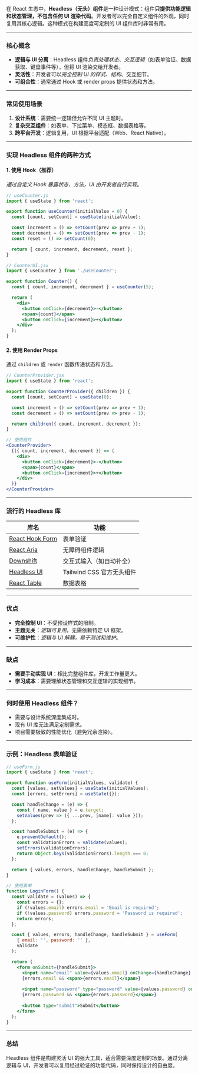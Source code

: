 在 React 生态中，**Headless（无头）组件**是一种设计模式：组件**只提供功能逻辑和状态管理，不包含任何 UI 渲染代码**。开发者可以完全自定义组件的外观，同时复用其核心逻辑。这种模式在构建高度可定制的 UI 组件库时非常有用。

---

### 核心概念
- **逻辑与 UI 分离**：Headless 组件*负责处理状态、交互逻辑*（如表单验证、数据获取、键盘事件等），但将 UI 渲染交给开发者。
- **灵活性**：开发者可以*完全控制 UI 的样式、结构*、交互细节。
- **可组合性**：通常通过 Hook 或 render props 提供状态和方法。

---

### 常见使用场景
1. **设计系统**：需要统一逻辑但允许不同 UI 主题时。
2. **复杂交互组件**：如表单、下拉菜单、模态框、数据表格等。
3. **跨平台开发**：逻辑复用，UI 根据平台适配（Web、React Native）。

---

### 实现 Headless 组件的两种方式

#### 1. 使用 Hook（推荐）
*通过自定义 Hook 暴露状态、方法，UI 由开发者自行实现*。

```jsx
// useCounter.js
import { useState } from 'react';

export function useCounter(initialValue = 0) {
  const [count, setCount] = useState(initialValue);

  const increment = () => setCount(prev => prev + 1);
  const decrement = () => setCount(prev => prev - 1);
  const reset = () => setCount(0);

  return { count, increment, decrement, reset };
}
```

```jsx
// CounterUI.jsx
import { useCounter } from './useCounter';

export function Counter() {
  const { count, increment, decrement } = useCounter(5);

  return (
    <div>
      <button onClick={decrement}>-</button>
      <span>{count}</span>
      <button onClick={increment}>+</button>
    </div>
  );
}
```

#### 2. 使用 Render Props
通过 `children` 或 `render` 函数传递状态和方法。

```jsx
// CounterProvider.jsx
import { useState } from 'react';

export function CounterProvider({ children }) {
  const [count, setCount] = useState(0);

  const increment = () => setCount(prev => prev + 1);
  const decrement = () => setCount(prev => prev - 1);

  return children({ count, increment, decrement });
}
```

```jsx
// 使用组件
<CounterProvider>
  {({ count, increment, decrement }) => (
    <div>
      <button onClick={decrement}>-</button>
      <span>{count}</span>
      <button onClick={increment}>+</button>
    </div>
  )}
</CounterProvider>
```

---

### 流行的 Headless 库

| 库名                  | 功能                     |
|-----------------------|--------------------------|
| [React Hook Form](https://react-hook-form.com/) | 表单验证               |
| [React Aria](https://react-spectrum.adobe.com/react-aria/) | 无障碍组件逻辑         |
| [Downshift](https://github.com/downshift-js/downshift) | 交互式输入（如自动补全） |
| [Headless UI](https://headlessui.dev/) | Tailwind CSS 官方无头组件 |
| [React Table](https://tanstack.com/table) | 数据表格               |

---

### 优点
- **完全控制 UI**：不受预设样式的限制。
- **主题无关**：*逻辑可复用*，无需依赖特定 UI 框架。
- **可维护性**：*逻辑与 UI 解耦，易于测试和维护*。

---

### 缺点
- **需要手动实现 UI**：相比完整组件库，开发工作量更大。
- **学习成本**：需要理解状态管理和交互逻辑的实现细节。

---

### 何时使用 Headless 组件？
- 需要与设计系统深度集成时。
- 现有 UI 库无法满足定制需求。
- 项目需要极致的性能优化（避免冗余渲染）。

---

### 示例：Headless 表单验证
```jsx
// useForm.js
import { useState } from 'react';

export function useForm(initialValues, validate) {
  const [values, setValues] = useState(initialValues);
  const [errors, setErrors] = useState({});

  const handleChange = (e) => {
    const { name, value } = e.target;
    setValues(prev => ({ ...prev, [name]: value }));
  };

  const handleSubmit = (e) => {
    e.preventDefault();
    const validationErrors = validate(values);
    setErrors(validationErrors);
    return Object.keys(validationErrors).length === 0;
  };

  return { values, errors, handleChange, handleSubmit };
}
```

```jsx
// 使用表单
function LoginForm() {
  const validate = (values) => {
    const errors = {};
    if (!values.email) errors.email = 'Email is required';
    if (!values.password) errors.password = 'Password is required';
    return errors;
  };

  const { values, errors, handleChange, handleSubmit } = useForm(
    { email: '', password: '' },
    validate
  );

  return (
    <form onSubmit={handleSubmit}>
      <input name="email" value={values.email} onChange={handleChange} />
      {errors.email && <span>{errors.email}</span>}
      
      <input name="password" type="password" value={values.password} onChange={handleChange} />
      {errors.password && <span>{errors.password}</span>}
      
      <button type="submit">Submit</button>
    </form>
  );
}
```

---

### 总结
Headless 组件是构建灵活 UI 的强大工具，适合需要深度定制的场景。通过分离逻辑与 UI，开发者可以复用经过验证的功能代码，同时保持设计的自由度。